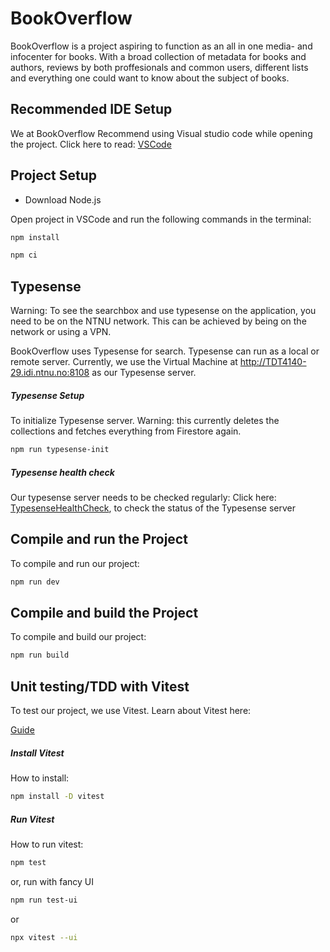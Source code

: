 # BookOverflow

BookOverflow is a project aspiring to function as an all in one media- and infocenter for books. With a broad collection of metadata for books and authors, reviews by both proffesionals and common users, different lists and everything one could want to know about the subject of books.  

## Recommended IDE Setup

We at BookOverflow Recommend using Visual studio code while opening the project.
Click here to read: [VSCode](https://code.visualstudio.com/)

## Project Setup

-   Download Node.js

Open project in VSCode and run the following commands in the terminal:
```sh
npm install

npm ci
```

## Typesense

Warning: To see the searchbox and use typesense on the application, you need to be on the NTNU network. 
This can be achieved by being on the network or using a VPN.

BookOverflow uses Typesense for search. Typesense can run as a local or remote server. Currently, we use the Virtual Machine at <http://TDT4140-29.idi.ntnu.no:8108> as our Typesense server.

##### Typesense Setup

To initialize Typesense server.
Warning: this currently deletes the collections and fetches everything from Firestore again.

```sh
npm run typesense-init
```

##### Typesense health check

Our typesense server needs to be checked regularly:
Click here: [TypesenseHealthCheck](http://TDT4140-29.idi.ntnu.no:8108/health), to check the status of the Typesense server

## Compile and run the Project

To compile and run our project:
```sh
npm run dev
```

## Compile and build the Project

To compile and build our project:
```sh
npm run build
```

## Unit testing/TDD with Vitest

To test our project, we use Vitest.
Learn about Vitest here:

[Guide](https://vitest.dev/guide/)

##### Install Vitest

How to install:
```sh
npm install -D vitest
```

##### Run Vitest

How to run vitest:
```sh
npm test
```
or, run with fancy UI

```sh
npm run test-ui
```

or

```sh
npx vitest --ui 
```
